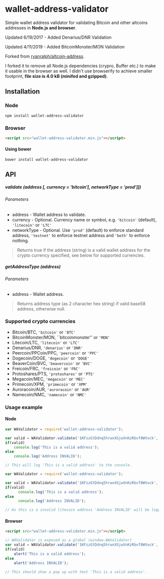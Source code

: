 # wallet-address-validator
Simple wallet address validator for validating Bitcoin and other altcoins addresses in **Node.js and browser**.

Updated 6/19/2017 - Added Denarius/DNR Validation

Updated 4/11/2019 - Added BitcoinMonster/MON Validation

Forked from [ryanralph/altcoin-address](https://github.com/ryanralph/altcoin-address).

I forked it to remove all Node.js dependencies (crypro, Buffer etc.) to make it usable in the browser as well. I didn't use browserify to achieve smaller footprint, **file size is 4.0 kB (minifed and gzipped)**.

## Installation

### Node
```
npm install wallet-address-validator
```

### Browser
```html
<script src="wallet-address-validator.min.js"></script>
```

#### Using bower
```
bower install wallet-address-validator
```


## API

##### validate (address [, currency = 'bitcoin'[, networkType = 'prod']])

###### Parameters
* address - Wallet address to validate.
* currency - Optional. Currency name or symbol, e.g. `'bitcoin'` (default), `'litecoin'` or `'LTC'`
* networkType - Optional. Use `'prod'` (default) to enforce standard address, `'testnet'` to enforce testnet address and `'both'` to enforce nothing.

> Returns true if the address (string) is a valid wallet address for the crypto currency specified, see below for supported currencies.

##### getAddressType (address)

###### Parameters
* address - Wallet address.

> Returns address type (as 2 character hex string) if valid base58 address, otherwise null.

### Supported crypto currencies

* Bitcoin/BTC, `'bitcoin'` or `'BTC'`
* BitcoinMonster/MON, ``bitcoinmonster'' or `'MON'`
* Litecoin/LTC, `'litecoin'` or `'LTC'`
* Denarius/DNR, `'denarius'` or `'DNR'`
* Peercoin/PPCoin/PPC, `'peercoin'` or `'PPC'`
* Dogecoin/DOGE, `'dogecoin'` or `'DOGE'`
* BeaverCoin/BVC, `'beavercoin'` or `'BVC'`
* Freicoin/FRC, `'freicoin'` or `'FRC'`
* Protoshares/PTS, `'protoshares'` or `'PTS'`
* Megacoin/MEC, `'megacoin'` or `'MEC'`
* Primecoin/XPM, `'primecoin'` or `'XPM'`
* Auroracoin/AUR, `'auroracoin'` or `'AUR'`
* Namecoin/NMC, `'namecoin'` or `'NMC'`

### Usage example

#### Node
```javascript
var WAValidator = require('wallet-address-validator');

var valid = WAValidator.validate('1KFzzGtDdnq5hrwxXGjwVnKzRbvf8WVxck', 'BTC');
if(valid)
	console.log('This is a valid address');
else
	console.log('Address INVALID');

// This will log 'This is a valid address' to the console.
```

```javascript
var WAValidator = require('wallet-address-validator');

var valid = WAValidator.validate('1KFzzGtDdnq5hrwxXGjwVnKzRbvf8WVxck', 'litecoin', 'testnet');
if(valid)
      console.log('This is a valid address');
else
      console.log('Address INVALID');

// As this is a invalid litecoin address 'Address INVALID' will be logged to console.
```

#### Browser
```html
<script src="wallet-address-validator.min.js"></script>
```

```javascript
// WAValidator is exposed as a global (window.WAValidator)
var valid = WAValidator.validate('1KFzzGtDdnq5hrwxXGjwVnKzRbvf8WVxck', 'bitcoin');
if(valid)
    alert('This is a valid address');
else
    alert('Address INVALID');

// This should show a pop up with text 'This is a valid address'.
```
